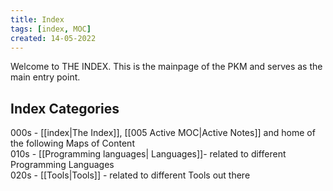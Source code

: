 ```yaml
---
title: Index
tags: [index, MOC]
created: 14-05-2022
---
```

Welcome to THE INDEX. This is the mainpage of the PKM and serves as the main entry point.

## Index Categories

000s - [[index|The Index]], [[005 Active MOC|Active Notes]] and home of the following Maps of Content  
010s - [[Programming languages| Languages]]- related to different Programming Languages  
020s - [[Tools|Tools]] - related to different Tools out there  
